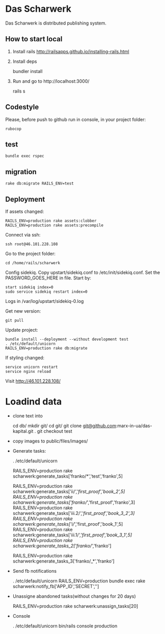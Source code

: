 # Das Scharwerk

Das Scharwerk is distributed publishing system.

## How to start local

1. Install rails http://railsapps.github.io/installing-rails.html
2. Install deps

    bundler install

3. Run and go to http://localhost:3000/

    rails s

## Codestyle

Please, before push to github run in console, in your project folder:

    rubocop

## test
    
    bundle exec rspec

## migration

    rake db:migrate RAILS_ENV=test

## Deployment

If assets changed:

    RAILS_ENV=production rake assets:clobber
    RAILS_ENV=production rake assets:precompile

Connect via ssh:

    ssh root@46.101.228.108

Go to the project folder:

    cd /home/rails/scharwerk

Config sidekiq. Copy upstart/sidekiq.conf to /etc/init/sidekiq.conf. Set the PASSWORD_GOES_HERE
in file. Start by:

    start sidekiq index=0
    sudo service sidekiq restart index=0

Logs in /var/log/upstart/sidekiq-0.log

Get new version:

    git pull

Update project:

    bundle install --deployment --without development test
    . /etc/default/unicorn
    RAILS_ENV=production rake db:migrate

If styling changed:

    service unicorn restart
    service nginx reload

Visit http://46.101.228.108/

# Loadind data

* clone text into

    cd db/
    mkdir git/
    cd git/
    git clone git@github.com:marx-in-ua/das-kapital.git .
    git checkout test

* copy images to public/files/images/

* Generate tasks:

    . /etc/default/unicorn

    RAILS_ENV=production rake scharwerk:generate_tasks['franko/*','test','franko',5]

    RAILS_ENV=production rake scharwerk:generate_tasks['ii/*','first_proof','book_2',5]
    RAILS_ENV=production rake scharwerk:generate_tasks['franko/*','first_proof','franko',3]
    RAILS_ENV=production rake scharwerk:generate_tasks['iii.2/*','first_proof','book_3_2',3]
    RAILS_ENV=production rake scharwerk:generate_tasks['i/*','first_proof','book_1',5]
    RAILS_ENV=production rake scharwerk:generate_tasks['iii.1/*','first_proof','book_3_1',5]
    RAILS_ENV=production rake scharwerk:generate_tasks_2['franko/*','franko']

    RAILS_ENV=production rake scharwerk:generate_tasks_3['franko/_*','franko']

* Send fb notifications

    . /etc/default/unicorn
    RAILS_ENV=production bundle exec rake scharwerk:notify_fb['APP_ID','SECRET','']


* Unassigne abandoned tasks(without changes for 20 days)

    RAILS_ENV=production rake scharwerk:unassign_tasks[20]

* Console

    . /etc/default/unicorn
    bin/rails console production




